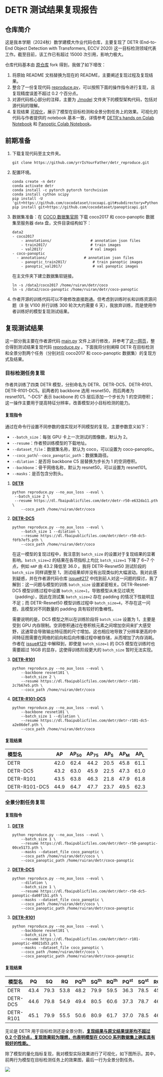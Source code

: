 # DETR 测试结果复现报告

## 仓库简介

这是我本学期（2024秋）数学建模大作业代码仓库，主要复现了 DETR (End-to-End Object Detection with Transformers, ECCV 2020) 这一目标检测领域代表工作。截至目前，该工作已有超过 15000 次引用，影响力极大。

仓库代码基本由 [原仓库](https://github.com/facebookresearch/detr) fork 得到，我做了如下增改：
1. 将原始 README 文档替换为现在的 README，主要阐述复现过程及复现结果。
2. 整合了一份复现代码 [reproduce.py](/reproduce.py)，可以按照下面的操作指令进行复现，且复现精度误差不超过 0.2 个百分点。
3. 对源代码核心部分的注释，主要为 [./model](/models) 文件夹下的模型架构代码，包括对源代码的理解。
4. 复现结果 [可视化](/visualization.jpg)，展示了模型在目标检测和全景分割任务上的效果。可视化的代码与作者提供的 notebook 基本一致，详情参考 [DETR's hands on Colab Notebook](https://colab.research.google.com/github/facebookresearch/detr/blob/colab/notebooks/detr_attention.ipynb) 和 [Panoptic Colab Notebook](https://colab.research.google.com/github/facebookresearch/detr/blob/colab/notebooks/DETR_panoptic.ipynb)。

## 前期准备

1. 下载复现代码至主文件夹。

   ```
   git clone https://github.com/yrrIsYourFather/detr_reproduce.git
   ```

2. 配置环境。

   ```
   conda create -n detr
   conda activate detr
   conda install -c pytorch pytorch torchvision
   conda install cython scipy
   pip install -U 'git+https://github.com/cocodataset/cocoapi.git#subdirectory=PythonAPI'
   pip install git+https://github.com/cocodataset/panopticapi.git
   ```

3. 数据集准备：在 [COCO 数据集官网](https://cocodataset.org/#download) 下载 coco2017 和 coco-panoptic 数据集至服务器 data 盘，文件目录结构如下：

   ```
   data2
   - coco2017
       - annotations/  				   # annotation json files
       - train2017/    				   # train images
       - val2017/      				   # val images
   - coco-panoptic
   	 - annotations/					# annotation json files
       - panoptic_train2017/    		# train panoptic images
       - panoptic_val2017/      		# val panoptic images
   ```

   在主文件夹下建立数据集软链接。

   ```
   ln -s /data2/coco2017 /home/ruiran/detr/coco
   ln -s /data2/coco-panoptic /home/ruiran/detr/coco-panoptic
   ```

4. 作者开源的训练代码可以不做修改直接跑通。但考虑到训练时长和训练资源问题（8 张 V100 并行训练 300 轮次大约需要 6 天），我放弃训练，而是使用作者训练好的模型复现测试结果。

## 复现测试结果

这一部分我主要在作者源代码 [main.py](/main.py) 文件上进行修改，并参考了[这一网页](https://gist.github.com/szagoruyko/9c9ebb8455610958f7deaa27845d7918)，整合得到测试结果复现代码 [reproduce.py](/reproduce.py) 。下面我将分别阐释 DETR 在目标检测和全景分割两个任务（分别对应 coco2017 和 coco-panoptic 数据集）的复现方式及结果。

### 目标检测任务复现

作者共训练了四类 DETR 模型，分别命名为 DETR、DETR-DC5、DETR-R101、DETR-R101-DC5。前两者的 backbone 选用 resnet50，而后两者为 resnet101。“-DC5” 表示 backbone 的 C5 层后添加一个步长为 1 的空洞卷积；这一操作主要用于提高特征分辨率，改善模型对小目标检测的能力。

#### 复现指令

通过在命令行设置不同参数的值实现对不同模型的复现，主要参数意义如下：

- `--batch_size`：每张 GPU 卡上一次测试的图像数，默认为 2。
- `--resume`：作者预训练模型的下载地址。
- `--dataset_file`：数据集名称，默认为 coco，可以设置为 coco-panoptic。
- `--coco_path`/`--coco_panoptic_path`：数据集路径。
- `--dilation`：是否将 backbone C5 层替换为步长为 1 的空洞卷积。
- `--backbone`：骨干网络名称，默认为 resnet50，可以设置为 resnet101。
- `--masks`：是否包含分割头。

1. **[DETR](https://dl.fbaipublicfiles.com/detr/detr-r50-e632da11.pth)** 

   ```
   python reproduce.py --no_aux_loss --eval \
   	--batch_size 2 \
   	--resume https://dl.fbaipublicfiles.com/detr/detr-r50-e632da11.pth \
       --coco_path /home/ruiran/detr/coco
   ```

2. **[DETR-DC5](https://dl.fbaipublicfiles.com/detr/detr-r50-dc5-f0fb7ef5.pth)**

   ```
   python reproduce.py --no_aux_loss --eval \
       --batch_size 1 --dilation \
       --resume https://dl.fbaipublicfiles.com/detr/detr-r50-dc5-f0fb7ef5.pth \
       --coco_path /home/ruiran/detr/coco
   ```

   在这一模型的复现过程中，我注意到 `batch_size` 的设置对于复现结果的显著影响。`batch_size=2` 的结果在各项指标上均比 `batch_size=1` 下降了 6~7 个点，例如 `mAP` 由 43.2 降低至 36.0 。我将 DETR-Resnet50 测试阶段的 `batch_size` 同样调整至 1，测试结果却并没有出现类似的大幅波动。我对此感到疑惑，并在作者源代码仓库 [issue#217](https://github.com/facebookresearch/detr/issues/217#issuecomment-684087741) 中找到前人对这一问题的探讨，我了解到：这一问题与模型的训练 `batch_size` 设置紧密相关。DETR-Resnet-DC5 模型训练过程中设置 `batch_size=1`，导致模型从未见过填充（padding），因此在测试集 `batch_size=2` 存在 padding 的情况下性能明显不足；而 DETR-Resnet50 模型训练过程中 `batch_size=4`，不存在这一问题，且模型对不同数量的 padding 具有较好的鲁棒性。

   需要说明的是，DC5 模型之所以在训练阶段将 `batch_size` 设置为 1，主要是受到 GPU 内存限制。空洞卷积通过在卷积核元素之间增加空间来扩大感受野，这通常会导致输出特征图的尺寸增加。这也相应地导致了分辨率更高的中间特征图需要在网络的前向和后向传播过程中被存储，从而增加了内存消耗。作者在 [issue#129](https://github.com/facebookresearch/detr/issues/129) 中解释到，即使是 `batch_size=1` 的 DC5 模型在训练时也需要超过 16GB 的显存，这使得训练阶段更大的 `batch_size` 暂时无法实现。

3. **[DETR-R101](https://dl.fbaipublicfiles.com/detr/detr-r101-2c7b67e5.pth)** 

   ```
   python reproduce.py --no_aux_loss --eval \
       --backbone resnet101 \
       --batch_size 2 \
       --resume https://dl.fbaipublicfiles.com/detr/detr-r101-2c7b67e5.pth \
       --coco_path /home/ruiran/detr/coco
   ```

4. **[DETR-R101-DC5](https://dl.fbaipublicfiles.com/detr/detr-r101-dc5-a2e86def.pth)**

   ```
   python reproduce.py --no_aux_loss --eval \
       --backbone resnet101 \
       --batch_size 1 --dilation \
       --resume https://dl.fbaipublicfiles.com/detr/detr-r101-dc5-a2e86def.pth \
       --coco_path /home/ruiran/detr/coco
   ```

#### 复现结果

| 模型名        |  AP  | AP<sub>50</sub> | AP<sub>75</sub> | AP<sub>S</sub> | AP<sub>M</sub> | AP<sub>L</sub> |
| :------------ | :--: | :-------------: | :-------------: | :------------: | :------------: | :------------: |
| DETR          | 42.0 |      62.4       |      44.2       |      20.5      |      45.8      |      61.1      |
| DETR-DC5      | 43.2 |      63.0       |      45.9       |      22.5      |      47.3      |      61.0      |
| DETR-R101     | 43.5 |      63.8       |      46.3       |      21.8      |      47.9      |      61.8      |
| DETR-R101-DC5 | 44.9 |      64.7       |      47.7       |      23.7      |      49.5      |      62.3      |

### 全景分割任务复现

#### 复现指令

1. **[DETR](https://dl.fbaipublicfiles.com/detr/detr-r50-panoptic-00ce5173.pth)**

   ```
   python reproduce.py --no_aux_loss --eval \
       --batch_size 1 \
       --resume https://dl.fbaipublicfiles.com/detr/detr-r50-panoptic-00ce5173.pth \
       --masks --dataset_file coco_panoptic \
       --coco_path /home/ruiran/detr/coco \
       --coco_panoptic_path /home/ruiran/detr/coco-panoptic
   ```

2. **[DETR-DC5](https://dl.fbaipublicfiles.com/detr/detr-r50-dc5-panoptic-da08f1b1.pth)**

   ```
   python reproduce.py --no_aux_loss --eval \
       --dilation \
       --batch_size 1 \
       --resume https://dl.fbaipublicfiles.com/detr/detr-r50-dc5-panoptic-da08f1b1.pth \
       --masks --dataset_file coco_panoptic \
       --coco_path /home/ruiran/detr/coco \
       --coco_panoptic_path /home/ruiran/detr/coco-panoptic
   ```

3. **[DETR-R101](https://dl.fbaipublicfiles.com/detr/detr-r101-panoptic-40021d53.pth)**

   ```
   python reproduce.py --no_aux_loss --eval \
       --backbone resnet101 \
       --batch_size 1 \
       --resume https://dl.fbaipublicfiles.com/detr/detr-r101-panoptic-40021d53.pth \
       --masks --dataset_file coco_panoptic \
       --coco_path /home/ruiran/detr/coco \
       --coco_panoptic_path /home/ruiran/detr/coco-panoptic
   ```

#### 复现结果

| 模型名    |  PQ  |  SQ  |  RQ  | PQ<sup>th</sup> | SQ<sup>th</sup> | RQ<sup>th</sup> | PQ<sup>st</sup> | SQ<sup>st</sup> | RQ<sup>st</sup> |  AP  |
| --------- | :--: | :--: | :--: | :-------------: | :-------------: | :-------------: | :-------------: | :-------------: | :-------------: | :--: |
| DETR      | 43.4 | 79.3 | 53.8 |      48.2       |      79.9       |      59.5       |      36.3       |      78.5       |      45.3       | 31.1 |
| DETR-DC5  | 44.6 | 79.8 | 54.9 |      49.4       |      80.5       |      60.6       |      37.3       |      78.7       |      46.4       | 31.9 |
| DETR-R101 | 45.1 | 79.9 | 55.5 |      50.6       |      80.9       |      61.7       |      37.0       |      78.5       |      46.0       | 33.0 |

无论是 DETR 用于目标检测还是全景分割，**<u>复现结果与原文结果误差均不超过 0.2 个百分点，复现效果较为理想，也表明模型在 COCO 系列数据集上确实具有较好的性能。</u>**

除了模型的量化指标复现，我对模型实际效果进行了可视化，如下图所示。其中，前两行为模型在目标检测任务上的效果图，最后一行为全景分割任务。

![](visualization.jpg)
